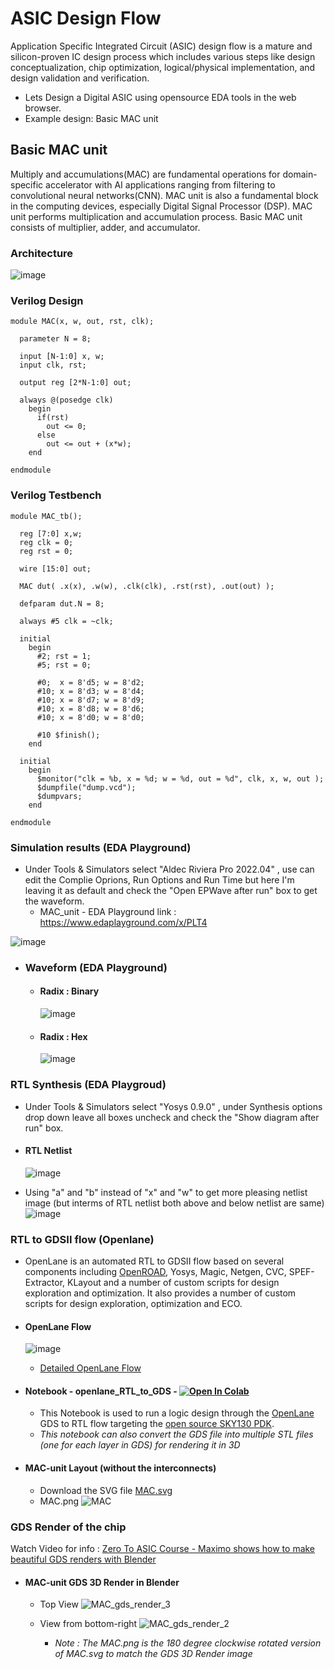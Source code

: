 # ASIC Design Flow

Application Specific Integrated Circuit (ASIC) design flow is a mature and silicon-proven IC design process which includes various steps like design conceptualization, chip optimization, logical/physical implementation, and design validation and verification.

 - Lets Design a Digital ASIC using opensource EDA tools in the web browser.
 - Example design: Basic MAC unit
 
## Basic MAC unit
Multiply and accumulations(MAC) are fundamental operations for domain-specific accelerator with AI applications ranging from filtering to convolutional neural networks(CNN). MAC unit is also a fundamental block in the computing devices, especially Digital Signal Processor (DSP). MAC unit performs multiplication and accumulation process. Basic MAC unit consists of multiplier, adder, and accumulator.

### Architecture
![image](https://user-images.githubusercontent.com/84563214/198866526-1f8e2293-02e3-47d5-9618-b0b13552ec1d.png)

### Verilog Design

    module MAC(x, w, out, rst, clk);

      parameter N = 8;

      input [N-1:0] x, w;
      input clk, rst;

      output reg [2*N-1:0] out;

      always @(posedge clk)
        begin
          if(rst)
            out <= 0;
          else
            out <= out + (x*w);
        end

    endmodule
      
### Verilog Testbench

    module MAC_tb();

      reg [7:0] x,w;
      reg clk = 0;
      reg rst = 0;

      wire [15:0] out;

      MAC dut( .x(x), .w(w), .clk(clk), .rst(rst), .out(out) );

      defparam dut.N = 8;

      always #5 clk = ~clk;

      initial
        begin
          #2; rst = 1;
          #5; rst = 0;

          #0;  x = 8'd5; w = 8'd2;
          #10; x = 8'd3; w = 8'd4;
          #10; x = 8'd7; w = 8'd9;
          #10; x = 8'd8; w = 8'd6;
          #10; x = 8'd0; w = 8'd0;

          #10 $finish();
        end

      initial
        begin
          $monitor("clk = %b, x = %d; w = %d, out = %d", clk, x, w, out );
          $dumpfile("dump.vcd");
          $dumpvars;
        end

    endmodule
 
 
 
 
### Simulation results (EDA Playground)
- Under Tools & Simulators select "Aldec Riviera Pro 2022.04" , use can edit the Complie Oprions, Run Options and Run Time but here I'm leaving it as default and check the "Open EPWave after run" box to get the waveform.
    - MAC_unit - EDA Playground link : https://www.edaplayground.com/x/PLT4

![image](https://user-images.githubusercontent.com/84563214/198867512-905e62b4-f7f0-4bd9-a1b6-831a0c2d41cc.png)

  - ### Waveform (EDA Playground)
    - #### Radix : Binary
      ![image](https://user-images.githubusercontent.com/84563214/198867565-a326dd26-d86f-404d-b08d-c271b7615f8a.png)
    
    - #### Radix : Hex    
      ![image](https://user-images.githubusercontent.com/84563214/198867658-aa461b80-3205-423b-af28-f3b224e758e8.png)




### RTL Synthesis (EDA Playgroud)
- Under Tools & Simulators select "Yosys 0.9.0" , under Synthesis options drop down leave all boxes uncheck and check the "Show diagram after run" box.
- #### RTL Netlist
    ![image](https://user-images.githubusercontent.com/84563214/198868542-89905fcd-89e3-4e79-8780-6e65e2e28cfd.png)

- Using "a" and "b" instead of "x" and "w" to get more pleasing netlist image (but interms of RTL netlist both above and below netlist are same)
    ![image](https://user-images.githubusercontent.com/84563214/198868797-6f3c77ce-d8a4-4b0c-a5ec-a90d53066f38.png)




### RTL to GDSII flow (Openlane) 
   - OpenLane is an automated RTL to GDSII flow based on several components including [OpenROAD](https://github.com/The-OpenROAD-Project/OpenROAD), Yosys, Magic, Netgen, CVC, SPEF-Extractor, KLayout and a number of custom scripts for design exploration and optimization. It also provides a number of custom scripts for design exploration, optimization and ECO.
   
  - #### OpenLane Flow
     ![image](https://user-images.githubusercontent.com/84563214/199187645-24ab1133-4c14-4b89-a7ad-18d847ec96e6.png)
     - [Detailed OpenLane Flow](https://github.com/nayanesh-reddy/MAC-unit/blob/main/OpenLane_Flow.txt)
   
  - #### Notebook - openlane_RTL_to_GDS - [![Open In Colab](https://colab.research.google.com/assets/colab-badge.svg)](https://colab.research.google.com/drive/18xQSQTZbF0fUeNgo7oNFzP2c7e_gB4zG?usp=sharing)

    - This Notebook is used to run a logic design through the [OpenLane](https://github.com/The-OpenROAD-Project/OpenLane/) GDS to RTL flow targeting the [open source SKY130 PDK](https://github.com/google/skywater-pdk/).
    - *This notebook can also convert the GDS file into multiple STL files (one for each layer in GDS) for rendering it in 3D*
 
  - #### MAC-unit Layout (without the interconnects)
    - Download the SVG file [MAC.svg](https://user-images.githubusercontent.com/84563214/199174378-92f12115-6ba5-41ad-8e46-02e345d9c33d.svg)
    - MAC.png
    ![MAC](https://user-images.githubusercontent.com/84563214/199175384-477f0794-c015-4ddc-9403-99cf52ab692e.png)




### GDS Render of the chip
Watch Video for info : [Zero To ASIC Course - Maximo shows how to make beautiful GDS renders with Blender](https://www.youtube.com/watch?v=gBjQI3GrBHU&t=711s&ab_channel=ZeroToASICCourse)
    
 - #### MAC-unit GDS 3D Render in Blender
     - Top View
        ![MAC_gds_render_3](https://user-images.githubusercontent.com/84563214/199178547-4a7c77b4-d1c3-4e32-8bc8-c15ea7fa47c4.png)
        
    - View from bottom-right
        ![MAC_gds_render_2](https://user-images.githubusercontent.com/84563214/199174476-c11c5923-3496-4a7f-bc13-652d7efb7555.png)

      - *Note : The MAC.png is the 180 degree clockwise rotated version of MAC.svg to match the GDS 3D Render image*
